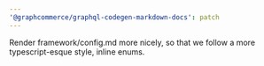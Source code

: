 ```yaml
---
'@graphcommerce/graphql-codegen-markdown-docs': patch
---
```


Render framework/config.md more nicely, so that we follow a more typescript-esque style, inline enums.
